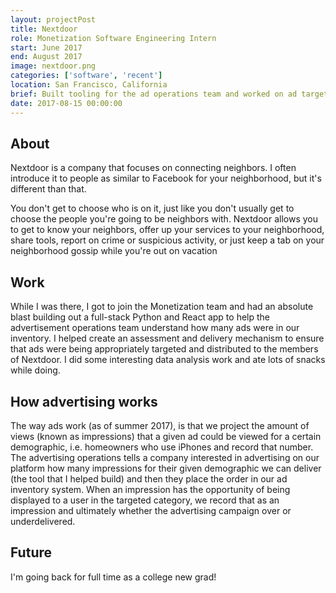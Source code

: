 ```yaml
---
layout: projectPost
title: Nextdoor
role: Monetization Software Engineering Intern
start: June 2017
end: August 2017
image: nextdoor.png
categories: ['software', 'recent']
location: San Francisco, California
brief: Built tooling for the ad operations team and worked on ad targeting
date: 2017-08-15 00:00:00
--- 
```


## About

Nextdoor is a company that focuses on connecting neighbors. I often introduce it to people as similar to Facebook for your neighborhood, but it's different than that. 

You don't get to choose who is on it, just like you don't usually get to choose the people you're going to be neighbors with. Nextdoor allows you to get to know your neighbors, offer up your services to your neighborhood, share tools, report on crime or suspicious activity, or just keep a tab on your neighborhood gossip while you're out on vacation

## Work

While I was there, I got to join the Monetization team and had an absolute blast building out a full-stack Python and React app to help the advertisement operations team understand how many ads were in our inventory. I helped create an assessment and delivery mechanism to ensure that ads were being appropriately targeted and distributed to the members of Nextdoor. I did some interesting data analysis work and ate lots of snacks while doing.

## How advertising works

The way ads work (as of summer 2017), is that we project the amount of views (known as impressions) that a given ad could be viewed for a certain demographic, i.e. homeowners who use iPhones and record that number. The advertising operations tells a company interested in advertising on our platform how many impressions for their given demographic we can deliver (the tool that I helped build) and then they place the order in our ad inventory system. When an impression has the opportunity of being displayed to a user in the targeted category, we record that as an impression and ultimately whether the advertising campaign over or underdelivered. 

## Future

I'm going back for full time as a college new grad!